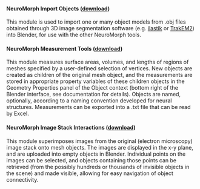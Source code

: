 #### NeuroMorph Import Objects   ([download](http://dstats.net/download/http://github.com/ajorstad/NeuroMorph/raw/master/NeuroMorph_Toolkit/NeuroMorph_Import_Objects.py))
This module is used to import one or many object models from .obj files obtained through 3D image segmentation software (e.g. [ilastik](www.ilastik.org) or [TrakEM2](www.ini.uzh.ch/~acardona/trakem2.html)) into Blender, for use with the other NeuroMorph tools.


#### NeuroMorph Measurement Tools   ([download](http://dstats.net/download/http://github.com/ajorstad/NeuroMorph/raw/master/NeuroMorph_Toolkit/NeuroMorph_Measurement_Tools.py))
This module measures surface areas, volumes, and lengths of regions of meshes specified by a user-defined selection of vertices. New objects are created as children of the original mesh object, and the measurements are stored in appropriate property variables of these children objects in the Geometry Properties panel of the Object context (bottom right of the Blender interface, see documentation for details). Objects are named, optionally, according to a naming convention developed for neural structures. Measurements can be exported into a .txt file that can be read by Excel.


#### NeuroMorph Image Stack Interactions   ([download](http://dstats.net/download/http://github.com/ajorstad/NeuroMorph/raw/master/NeuroMorph_Toolkit/NeuroMorph_Image_Stack_Interactions.py))
This module superimposes images from the original (electron microscopy) image stack onto mesh objects. The images are displayed in the x-y plane, and are uploaded into empty objects in Blender.  Individual points on the images can be selected, and objects containing those points can be retrieved (from the possibly hundreds or thousands of invisible objects in the scene) and made visible, allowing for easy navigation of object connectivity.

